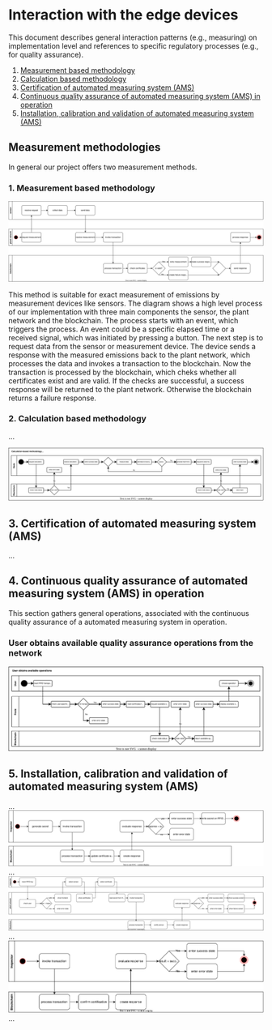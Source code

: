 # Interaction with the edge devices

This document describes general interaction patterns (e.g., measuring) on implementation level and references to specific regulatory processes (e.g., for quality assurance).

1. [Measurement based methodology](#1-measurement-based-methodology)
2. [Calculation based methodology](#2-calculation-based-methodology)
3. [Certification of automated measuring system (AMS)](#3-certification-of-automated-measuring-system-ams)
4. [Continuous quality assurance of automated measuring system (AMS) in operation](#4-continuous-quality-assurance-of-automated-measuring-system-ams-in-operation)
5. [Installation, calibration and validation of automated measuring system (AMS)](#5-installation-calibration-and-validation-of-automated-measuring-system-ams)


## Measurement methodologies

In general our project offers two measurement methods.


### 1. Measurement based methodology

 <img src="../../pictures/measurement-based-method.svg"/>
 
 This method is suitable for exact measurement of emissions by measurement devices like sensors. The diagram shows a high level process of our implementation with three main components the sensor, the plant network and the blockchain. 
 The process starts with an event, which triggers the process. An event could be a specific elapsed time or a received signal, which was initiated by pressing a button. The next step is to request data from the sensor or measurement device. The device sends a response with the measured emissions back to the plant network, which processes the data and invokes a transaction to the blockchain. Now the transaction is processed by the blockchain, which cheks whether all certificates exist and are valid. If the checks are successful, a success response will be returned to the plant network. Otherwise the blockchain returns a failure response.


### 2. Calculation based methodology
...

<img src="../../pictures/calculation-based-method.svg"/> 

## 3. Certification of automated measuring system (AMS)
...

## 4. Continuous quality assurance of automated measuring system (AMS) in operation
This section gathers general operations, associated with the continuous quality assurance of a automated measuring system in operation. 

### User obtains available quality assurance operations from the network

<img src="../../pictures/continuous-qa-of-ams-in-operation.svg"/> 

## 5. Installation, calibration and validation of automated measuring system (AMS)
...
<img src="../../pictures/certification-of-ams-preperation-phase.svg"/>
...
<img src="../../pictures/certification-of-ams-inspection-phase.svg"/>
...
<img src="../../pictures/certification-of-ams-confirmation-phase.svg"/>
...

